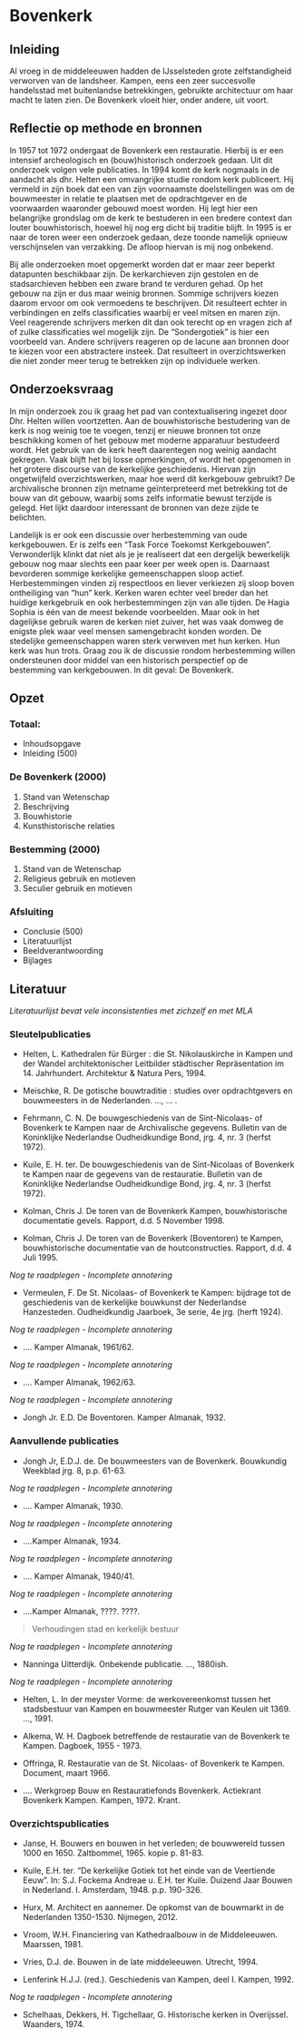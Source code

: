 # Bovenkerk

## Inleiding

Al vroeg in de middeleeuwen hadden de IJsselsteden grote zelfstandigheid verworven van de landsheer. Kampen, eens een zeer succesvolle handelsstad met buitenlandse betrekkingen, gebruikte architectuur om haar macht te laten zien. De Bovenkerk  vloeit hier, onder andere, uit voort. 

## Reflectie op methode en bronnen

In 1957 tot 1972 ondergaat de Bovenkerk een restauratie. Hierbij is er een intensief archeologisch en (bouw)historisch onderzoek gedaan. Uit dit onderzoek volgen vele publicaties. In 1994 komt de kerk nogmaals in de aandacht als dhr. Helten een omvangrijke studie rondom kerk publiceert. Hij vermeld in zijn boek dat een van zijn voornaamste doelstellingen was om de bouwmeester in relatie te plaatsen met de opdrachtgever en de voorwaarden waaronder gebouwd moest worden. Hij legt hier een belangrijke grondslag om de kerk te bestuderen in een bredere context dan louter bouwhistorisch, hoewel hij nog erg dicht bij traditie blijft. In 1995 is er naar de toren weer een onderzoek gedaan, deze toonde namelijk opnieuw verschijnselen van verzakking. De afloop hiervan is mij nog onbekend. 

Bij alle onderzoeken moet opgemerkt worden dat er maar zeer beperkt datapunten beschikbaar zijn. De kerkarchieven zijn gestolen en de stadsarchieven hebben een zware brand te verduren gehad. Op het gebouw na zijn er dus maar weinig bronnen. Sommige schrijvers kiezen daarom ervoor om ook vermoedens te beschrijven. Dit resulteert echter in verbindingen en zelfs classificaties waarbij er veel mitsen en maren zijn. Veel reagerende schrijvers merken dit dan ook terecht op en vragen zich af of zulke classificaties wel mogelijk zijn. De “Sondergotiek” is hier een voorbeeld van. Andere schrijvers reageren op de lacune aan bronnen door te kiezen voor een abstractere insteek. Dat resulteert in overzichtswerken die niet zonder meer terug te betrekken zijn op individuele werken. 

## Onderzoeksvraag

In mijn onderzoek zou ik graag het pad van contextualisering ingezet door Dhr. Helten willen voortzetten. Aan de bouwhistorische bestudering van de kerk is nog weinig toe te voegen, tenzij er nieuwe bronnen tot onze beschikking komen of het gebouw met moderne apparatuur bestudeerd wordt. Het gebruik van de kerk heeft daarentegen nog weinig aandacht gekregen. Vaak blijft het bij losse opmerkingen, of wordt het opgenomen in het grotere discourse van de kerkelijke geschiedenis. Hiervan zijn ongetwijfeld overzichtswerken, maar hoe werd dít kerkgebouw gebruikt? De archivalische bronnen zijn metname geïnterpreteerd met betrekking tot de bouw van dit gebouw, waarbij soms zelfs informatie bewust terzijde is gelegd. Het lijkt daardoor interessant de bronnen van deze zijde te belichten. 

Landelijk is er ook een discussie over herbestemming van oude kerkgebouwen. Er is zelfs een “Task Force Toekomst Kerkgebouwen”. Verwonderlijk klinkt dat niet als je je realiseert dat een dergelijk bewerkelijk gebouw nog maar slechts een paar keer per week open is. Daarnaast bevorderen sommige kerkelijke gemeenschappen sloop actief. Herbestemmingen vinden zij respectloos en liever verkiezen zij sloop boven ontheiliging van “hun” kerk. Kerken waren echter veel breder dan het huidige kerkgebruik en ook herbestemmingen zijn van alle tijden. De Hagia Sophia is één van de meest bekende voorbeelden. Maar ook in het dagelijkse gebruik waren de kerken niet zuiver, het was vaak domweg de enigste plek waar veel mensen samengebracht konden worden. De stedelijke gemeenschappen waren sterk verweven met hun kerken. Hun kerk was hun trots. Graag zou ik de discussie rondom herbestemming willen ondersteunen door middel van een historisch perspectief op de bestemming van kerkgebouwen. In dit geval: De Bovenkerk. 

## Opzet

### Totaal:
- Inhoudsopgave
- Inleiding (500)

### De Bovenkerk (2000)
1. Stand van Wetenschap
2. Beschrijving
3. Bouwhistorie
4. Kunsthistorische relaties

### Bestemming (2000)
1. Stand van de Wetenschap
2. Religieus gebruik en motieven
3. Seculier gebruik en motieven

### Afsluiting
- Conclusie  (500)
- Literatuurlijst
- Beeldverantwoording
- Bijlages

## Literatuur

*Literatuurlijst bevat vele inconsistenties met zichzelf en met MLA*

### Sleutelpublicaties

- Helten, L. Kathedralen für Bürger : die St. Nikolauskirche in Kampen und der Wandel architektonischer Leitbilder städtischer Repräsentation im 14. Jahrhundert. Architektur & Natura Pers, 1994. 

- Meischke, R. De gotische bouwtraditie : studies over opdrachtgevers en bouwmeesters in de Nederlanden. …, … .

- Fehrmann, C. N. De bouwgeschiedenis van de Sint-Nicolaas- of Bovenkerk te Kampen naar de Archivalische gegevens. Bulletin van de Koninklijke Nederlandse Oudheidkundige Bond, jrg. 4, nr. 3 (herfst 1972).

- Kuile, E. H. ter. De bouwgeschiedenis van de Sint-Nicolaas of Bovenkerk te Kampen naar de gegevens van de restauratie. Bulletin van de Koninklijke Nederlandse Oudheidkundige Bond, jrg. 4, nr. 3 (herfst 1972).

- Kolman, Chris J. De toren van de Bovenkerk Kampen, bouwhistorische documentatie gevels. Rapport, d.d. 5 November 1998.

- Kolman, Chris J. De toren van de Bovenkerk (Boventoren) te Kampen, bouwhistorische documentatie van de houtconstructies. Rapport, d.d. 4 Juli 1995. 

*Nog te raadplegen - Incomplete annotering*
- Vermeulen, F. De St. Nicolaas- of Bovenkerk te Kampen: bijdrage tot de geschiedenis van de kerkelijke bouwkunst der Nederlandse Hanzesteden. Oudheidkundig Jaarboek, 3e serie, 4e jrg. (herft 1924).

*Nog te raadplegen - Incomplete annotering*
- …. Kamper Almanak, 1961/62.

*Nog te raadplegen - Incomplete annotering*
- …. Kamper Almanak, 1962/63. 

*Nog te raadplegen - Incomplete annotering*
- Jongh Jr. E.D. De Boventoren. Kamper Almanak, 1932.

### Aanvullende publicaties

- Jongh Jr, E.D.J. de. De bouwmeesters van de Bovenkerk. Bouwkundig Weekblad jrg. 8, p.p. 61-63.

*Nog te raadplegen - Incomplete annotering*
- …. Kamper Almanak, 1930.

*Nog te raadplegen - Incomplete annotering*
- ….Kamper Almanak, 1934.

*Nog te raadplegen - Incomplete annotering*
- …. Kamper Almanak, 1940/41.

*Nog te raadplegen - Incomplete annotering*
- ….Kamper Almanak, ????. ????.
> Verhoudingen stad en kerkelijk bestuur

*Nog te raadplegen - Incomplete annotering*
- Nanninga Uitterdijk. Onbekende publicatie. …, 1880ish.

*Nog te raadplegen - Incomplete annotering*
- Helten, L. In der meyster Vorme: de werkovereenkomst tussen het stadsbestuur van Kampen en bouwmeester Rutger van Keulen uit 1369. …, 1991.

- Alkema, W. H. Dagboek betreffende de restauratie van de Bovenkerk te Kampen. Dagboek, 1955 - 1973. 

- Offringa, R. Restauratie van de St. Nicolaas- of Bovenkerk te Kampen. Document, maart 1966.

- …. Werkgroep Bouw en Restauratiefonds Bovenkerk. Actiekrant Bovenkerk Kampen. Kampen, 1972. Krant. 

### Overzichtspublicaties

- Janse, H. Bouwers en bouwen in het verleden; de bouwwereld tussen 1000 en 1650. Zaltbommel, 1965. kopie p. 81-83.

- Kuile, E.H. ter. “De kerkelijke Gotiek tot het einde van de Veertiende Eeuw”. In: S.J. Fockema Andreae u. E.H. ter Kuile. Duizend Jaar Bouwen in Nederland. I. Amsterdam, 1948. p.p. 190-326.

- Hurx, M. Architect en aannemer. De opkomst van de bouwmarkt in de Nederlanden 1350-1530. Nijmegen, 2012.

- Vroom, W.H. Financiering van Kathedraalbouw in de Middeleeuwen. Maarssen, 1981.

- Vries, D.J. de. Bouwen in de late middeleeuwen. Utrecht, 1994.

- Lenferink H.J.J. (red.). Geschiedenis van Kampen, deel I. Kampen, 1992.

*Nog te raadplegen - Incomplete annotering*
- Schelhaas, Dekkers, H. Tigchellaar, G. Historische kerken in Overijssel. Waanders, 1974. 

